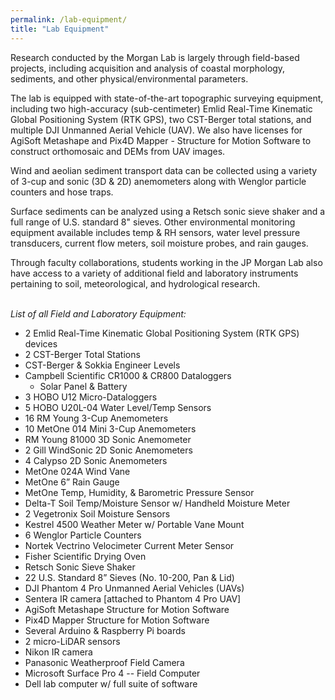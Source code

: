 ```yaml
---
permalink: /lab-equipment/
title: "Lab Equipment"
---
```


Research conducted by the Morgan Lab is largely through field-based projects, including acquisition and analysis of coastal morphology, sediments, and other physical/environmental parameters. 

The lab is equipped with state-of-the-art topographic surveying equipment, including two high-accuracy (sub-centimeter) Emlid Real-Time Kinematic Global Positioning System (RTK GPS), two CST-Berger total stations, and multiple DJI Unmanned Aerial Vehicle (UAV). We also have licenses for AgiSoft Metashape and Pix4D Mapper - Structure for Motion Software to construct orthomosaic and DEMs from UAV images.  

Wind and aeolian sediment transport data can be collected using a variety of 3-cup and sonic (3D & 2D) anemometers along with Wenglor particle counters and hose traps. 

Surface sediments can be analyzed using a Retsch sonic sieve shaker and a full range of U.S. standard 8" sieves. Other environmental monitoring equipment available includes temp & RH sensors, water level pressure transducers, current flow meters, soil moisture probes, and rain gauges. 

Through faculty collaborations, students working in the JP Morgan Lab also have access to a variety of additional field and laboratory instruments pertaining to soil, meteorological, and hydrological research.
<br> <br>

*List of all Field and Laboratory Equipment:*

- 2 Emlid Real-Time Kinematic Global Positioning System (RTK GPS) devices
- 2 CST-Berger Total Stations
- CST-Berger & Sokkia Engineer Levels
- Campbell Scientific CR1000 & CR800 Dataloggers
  - Solar Panel & Battery
- 3 HOBO U12 Micro-Dataloggers
- 5 HOBO U20L-04 Water Level/Temp Sensors
- 16 RM Young 3-Cup Anemometers
- 10 MetOne 014 Mini 3-Cup Anemometers
- RM Young 81000 3D Sonic Anemometer
- 2 Gill WindSonic 2D Sonic Anemometers
- 4 Calypso 2D Sonic Anemometers
- MetOne 024A Wind Vane
- MetOne 6” Rain Gauge
- MetOne Temp, Humidity, & Barometric Pressure Sensor
- Delta-T Soil Temp/Moisture Sensor w/ Handheld Moisture Meter
- 2 Vegetronix Soil Moisture Sensors
- Kestrel 4500 Weather Meter w/ Portable Vane Mount
- 6 Wenglor Particle Counters
- Nortek Vectrino Velocimeter Current Meter Sensor
- Fisher Scientific Drying Oven 
- Retsch Sonic Sieve Shaker
- 22 U.S. Standard 8” Sieves (No. 10-200, Pan & Lid)
- DJI Phantom 4 Pro Unmanned Aerial Vehicles (UAVs)
- Sentera IR camera [attached to Phantom 4 Pro UAV]
- AgiSoft Metashape Structure for Motion Software
- Pix4D Mapper Structure for Motion Software
- Several Arduino & Raspberry Pi boards
- 2 micro-LiDAR sensors
- Nikon IR camera
- Panasonic Weatherproof Field Camera
- Microsoft Surface Pro 4 -- Field Computer
- Dell lab computer w/ full suite of software

